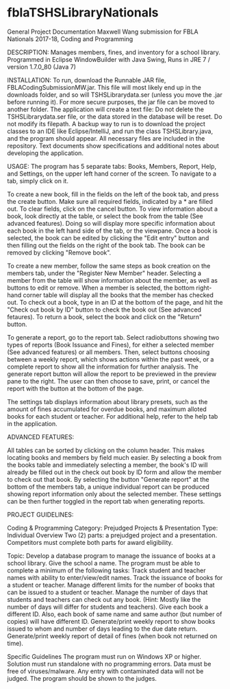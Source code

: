 # fblaTSHSLibraryNationals
General Project Documentation
Maxwell Wang submission for FBLA Nationals 2017-18, Coding and Programming

DESCRIPTION: 
Manages members, fines, and inventory for a school library.
Programmed in Eclipse WindowBuilder with Java Swing, Runs in JRE 7 / version 1.7.0_80 (Java 7)

INSTALLATION:
To run, download the Runnable JAR file, FBLACodingSubmissionMW.jar. This file will most likely end up in the downloads folder, and so will TSHSLibrarydata.ser (unless you move the .jar before running it). For more secure purposes, the jar file can be moved to another folder.
The application will create a text file: Do not delete the TSHSLibrarydata.ser file, or the data stored in the database will be reset. Do not modify its filepath. 
A backup way to run is to download the project classes to an IDE like Eclipse/IntelliJ, and run the class TSHSLibrary.java, and the program should appear. All necessary files are included in the repository. 
Text documents show specifications and additional notes about developing the application.

USAGE:
The program has 5 separate tabs: Books, Members, Report, Help, and Settings, on the upper left hand corner of the screen. To navigate to a tab, simply click on it.

To create a new book, fill in the fields on the left of the book tab, and press the create button. Make sure all required fields, indicated by a * are filled out. To clear fields, click on the cancel button.
To view information about a book, look directly at the table, or select the book from the table (See advanced features). Doing so will display more specific information about each book in the left hand side of the tab, or the viewpane.
Once a book is selected, the book can be edited by clicking the "Edit entry" button and then filling out the fields on the right of the book tab. The book can be removed by clicking "Remove book".

To create a new member, follow the same steps as book creation on the members tab, under the "Register New Member" header.
Selecting a member from the table will show information about the member, as well as buttons to edit or remove.
When a member is selected, the bottom right-hand corner table will display all the books that the member has checked out.
To check out a book, type in an ID at the bottom of the page, and hit the "Check out book by ID" button to check the book out (See advanced fetaures). To return a book, select the book and click on the "Return" button.

To generate a report, go to the report tab. Select radiobuttons showing two types of reports (Book Issuance and Fines), for either a selected member (See advanced features) or all members. Then, select buttons choosing between a weekly report, which shows actions within the past week, or a complete report to show all the information for further analysis.
The generate report button will allow the report to be previewed in the preview pane to the right.
The user can then choose to save, print, or cancel the report with the button at the bottom of the page.

The settings tab displays information about library presets, such as the amount of fines accumulated for overdue books, and maximum alloted books for each student or teacher.
For additional help, refer to the help tab in the application.

ADVANCED FEATURES:

All tables can be sorted by clicking on the column header. This makes locating books and members by field much easier.
By selecting a book from the books table and immediately selecting a member, the book's ID will already be filled out in the check out book by ID form and allow the member to check out that book.
By selecting the button "Generate report" at the bottom of the members tab, a unique individual report can be produced showing report information only about the selected member. These settings can be then further toggled in the report tab when generating reports.


PROJECT GUIDELINES:

Coding & Programming Category: Prejudged Projects & Presentation Type: Individual Overview Two (2) parts: a prejudged project and a presentation. Competitors must complete both parts for award eligibility.

Topic: Develop a database program to manage the issuance of books at a school library. Give the school a name. The program must be able to complete a minimum of the following tasks: 
Track student and teacher names with ability to enter/view/edit names. 
Track the issuance of books for a student or teacher. 
Manage different limits for the number of books that can be issued to a student or teacher. 
Manage the number of days that students and teachers can check out any book. (Hint: Mostly like the number of days will differ for students and teachers). 
Give each book a different ID. Also, each book of same name and same author (but number of copies) will have different ID. 
Generate/print weekly report to show books issued to whom and number of days leading to the due date return. 
Generate/print weekly report of detail of fines (when book not returned on time).

Specific Guidelines 
The program must run on Windows XP or higher. Solution must run standalone with no programming errors. Data must be free of viruses/malware. Any entry with contaminated data will not be judged. The program should be shown to the judges.
